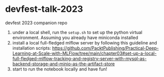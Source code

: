 # devfest-talk-2023
devfest 2023 companion repo
1. under a local shell, run the `setup.sh` to set up the python virtual environment. Assuming you already have miniconda installed
2. install a local full-fledged mlflow server by following this guideline and installation scripts: https://github.com/PacktPublishing/Practical-Deep-Learning-at-Scale-with-MLFlow/tree/main/chapter03#set-up-a-local-full-fledged-mlflow-tracking-and-registry-server-with-mysql-as-backend-storage-and-minio-as-the-artifact-store
3. start to run the notebook locally and have fun!
